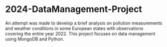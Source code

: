 # 2024-DataManagement-Project
An attempt was made to develop a brief analysis on pollution measurements and weather conditions in some European states with observations covering the entire year 2022. This project focuses on data management using MongoDB and Python.
